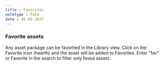 ```yaml
---
title : Favorites
notetype : feed
date : 26-03-2022
---
```

### Favorite assets

Any asset package can be favorited in the Library view.
Click on the Favorite icon (hearth) and the asset will be added to Favorites.
Enter "fav" or Favorite in the search to filter only faved assets.
